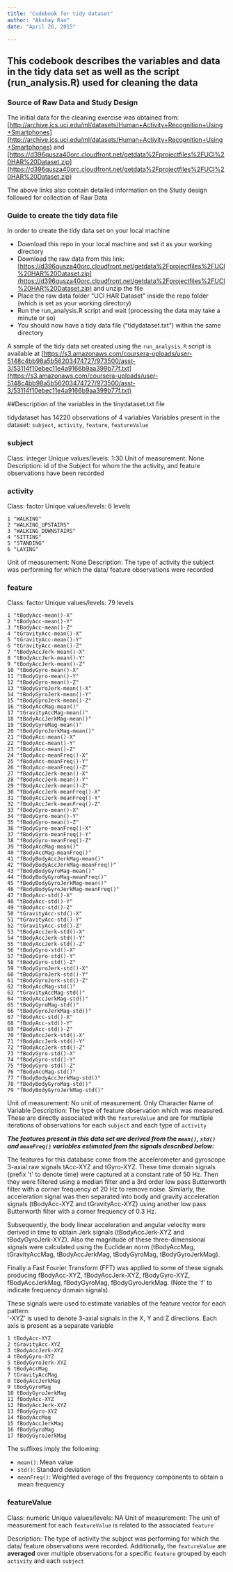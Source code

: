 ```yaml
---
title: "Codebook for tidy dataset"
author: "Akshay Rao"
date: "April 26, 2015"

---
```


## This codebook describes the variables and data in the tidy data set as well as the script (run_analysis.R) used for cleaning the data

### Source of Raw Data and Study Design
The initial data for the cleaning exercise was obtained from:
[http://archive.ics.uci.edu/ml/datasets/Human+Activity+Recognition+Using+Smartphones](http://archive.ics.uci.edu/ml/datasets/Human+Activity+Recognition+Using+Smartphones)
and 
[https://d396qusza40orc.cloudfront.net/getdata%2Fprojectfiles%2FUCI%20HAR%20Dataset.zip](https://d396qusza40orc.cloudfront.net/getdata%2Fprojectfiles%2FUCI%20HAR%20Dataset.zip)

The above links also contain detailed information on the Study design followed for collection of Raw Data

 
### Guide to create the tidy data file

In order to create the tidy data set on your local machine
- Download this repo in your local machine and set it as your working directory
- Download the raw data from this link:[https://d396qusza40orc.cloudfront.net/getdata%2Fprojectfiles%2FUCI%20HAR%20Dataset.zip](https://d396qusza40orc.cloudfront.net/getdata%2Fprojectfiles%2FUCI%20HAR%20Dataset.zip) and unzip the file
- Place the raw data folder "UCI HAR Dataset" inside the repo folder (which is set as your working directory)
- Run the run_analysis.R script and wait (processing the data may take a minute or so)
- You should now have a tidy data file ("tidydataset.txt") within the same directory

A sample of the tidy data set created using the `run_analysis.R` script is available at [https://s3.amazonaws.com/coursera-uploads/user-5148c4bb98a5b56203474727/973500/asst-3/53114f10ebec11e4a9166b9aa399b77f.txt](https://s3.amazonaws.com/coursera-uploads/user-5148c4bb98a5b56203474727/973500/asst-3/53114f10ebec11e4a9166b9aa399b77f.txt)

##Description of the variables in the tinydataset.txt file
 
tidydataset has 14220 observations of 4 variables
Variables present in the dataset: `subject`, `activity`, `feature`, `featureValue`

### subject
Class: integer
Unique values/levels: 1:30
Unit of measurement: None
Description: id of the Subject for whom the the activity, and feature observations have been recorded

### activity
Class: factor
Unique values/levels: 6 levels

	1 "WALKING"
	2 "WALKING_UPSTAIRS"
	3 "WALKING_DOWNSTAIRS"
	4 "SITTING"
	5 "STANDING"
	6 "LAYING"
Unit of measurement: None
Description: The type of activity the subject was performing for which the data/ feature observations were recorded

### feature
Class: factor
Unique values/levels: 79 levels

	1 "tBodyAcc-mean()-X"
	2 "tBodyAcc-mean()-Y"
	3 "tBodyAcc-mean()-Z"
	4 "tGravityAcc-mean()-X"
	5 "tGravityAcc-mean()-Y"
	6 "tGravityAcc-mean()-Z"
	7 "tBodyAccJerk-mean()-X"
	8 "tBodyAccJerk-mean()-Y"
	9 "tBodyAccJerk-mean()-Z"
	10 "tBodyGyro-mean()-X"
	11 "tBodyGyro-mean()-Y"
	12 "tBodyGyro-mean()-Z"
	13 "tBodyGyroJerk-mean()-X"
	14 "tBodyGyroJerk-mean()-Y"
	15 "tBodyGyroJerk-mean()-Z"
	16 "tBodyAccMag-mean()"
	17 "tGravityAccMag-mean()"
	18 "tBodyAccJerkMag-mean()"
	19 "tBodyGyroMag-mean()"
	20 "tBodyGyroJerkMag-mean()"
	21 "fBodyAcc-mean()-X"
	22 "fBodyAcc-mean()-Y"
	23 "fBodyAcc-mean()-Z"
	24 "fBodyAcc-meanFreq()-X"
	25 "fBodyAcc-meanFreq()-Y"
	26 "fBodyAcc-meanFreq()-Z"
	27 "fBodyAccJerk-mean()-X"
	28 "fBodyAccJerk-mean()-Y"
	29 "fBodyAccJerk-mean()-Z"
	30 "fBodyAccJerk-meanFreq()-X"
	31 "fBodyAccJerk-meanFreq()-Y"
	32 "fBodyAccJerk-meanFreq()-Z"
	33 "fBodyGyro-mean()-X"
	34 "fBodyGyro-mean()-Y"
	35 "fBodyGyro-mean()-Z"
	36 "fBodyGyro-meanFreq()-X"
	37 "fBodyGyro-meanFreq()-Y"
	38 "fBodyGyro-meanFreq()-Z"
	39 "fBodyAccMag-mean()"
	40 "fBodyAccMag-meanFreq()"
	41 "fBodyBodyAccJerkMag-mean()"
	42 "fBodyBodyAccJerkMag-meanFreq()"
	43 "fBodyBodyGyroMag-mean()"
	44 "fBodyBodyGyroMag-meanFreq()"
	45 "fBodyBodyGyroJerkMag-mean()"
	46 "fBodyBodyGyroJerkMag-meanFreq()"
	47 "tBodyAcc-std()-X"
	48 "tBodyAcc-std()-Y"
	49 "tBodyAcc-std()-Z"
	50 "tGravityAcc-std()-X"
	51 "tGravityAcc-std()-Y"
	52 "tGravityAcc-std()-Z"
	53 "tBodyAccJerk-std()-X"
	54 "tBodyAccJerk-std()-Y"
	55 "tBodyAccJerk-std()-Z"
	56 "tBodyGyro-std()-X"
	57 "tBodyGyro-std()-Y"
	58 "tBodyGyro-std()-Z"
	59 "tBodyGyroJerk-std()-X"
	60 "tBodyGyroJerk-std()-Y"
	61 "tBodyGyroJerk-std()-Z"
	62 "tBodyAccMag-std()"
	63 "tGravityAccMag-std()"
	64 "tBodyAccJerkMag-std()"
	65 "tBodyGyroMag-std()"
	66 "tBodyGyroJerkMag-std()"
	67 "fBodyAcc-std()-X"
	68 "fBodyAcc-std()-Y"
	69 "fBodyAcc-std()-Z"
	70 "fBodyAccJerk-std()-X"
	71 "fBodyAccJerk-std()-Y"
	72 "fBodyAccJerk-std()-Z"
	73 "fBodyGyro-std()-X"
	74 "fBodyGyro-std()-Y"
	75 "fBodyGyro-std()-Z"
	76 "fBodyAccMag-std()"
	77 "fBodyBodyAccJerkMag-std()"
	78 "fBodyBodyGyroMag-std()"
	79 "fBodyBodyGyroJerkMag-std()"

	
Unit of measurement: No unit of measurement. Only Character Name of Variable
Description: The type of feature observation which was measured. These are directly associated with the `featureValue` and are for multiple iterations of observations for each `subject` and each type of `activity`


***The features present in this data set are derived from the `mean()`, `std()` and `meanFreq()` variables estimated from the signals described below:***

The features for this database come from the accelerometer and gyroscope 3-axial raw signals tAcc-XYZ and tGyro-XYZ. These time domain signals (prefix 't' to denote time) were captured at a constant rate of 50 Hz. Then they were filtered using a median filter and a 3rd order low pass Butterworth filter with a corner frequency of 20 Hz to remove noise. Similarly, the acceleration signal was then separated into body and gravity acceleration signals (tBodyAcc-XYZ and tGravityAcc-XYZ) using another low pass Butterworth filter with a corner frequency of 0.3 Hz. 

Subsequently, the body linear acceleration and angular velocity were derived in time to obtain Jerk signals (tBodyAccJerk-XYZ and tBodyGyroJerk-XYZ). Also the magnitude of these three-dimensional signals were calculated using the Euclidean norm (tBodyAccMag, tGravityAccMag, tBodyAccJerkMag, tBodyGyroMag, tBodyGyroJerkMag). 

Finally a Fast Fourier Transform (FFT) was applied to some of these signals producing fBodyAcc-XYZ, fBodyAccJerk-XYZ, fBodyGyro-XYZ, fBodyAccJerkMag, fBodyGyroMag, fBodyGyroJerkMag. (Note the 'f' to indicate frequency domain signals). 

These signals were used to estimate variables of the feature vector for each pattern:  
'-XYZ' is used to denote 3-axial signals in the X, Y and Z directions. Each axis is present as a separate variable

	1 tBodyAcc-XYZ
	2 tGravityAcc-XYZ
	3 tBodyAccJerk-XYZ
	4 tBodyGyro-XYZ
	5 tBodyGyroJerk-XYZ
	6 tBodyAccMag
	7 tGravityAccMag
	8 tBodyAccJerkMag
	9 tBodyGyroMag
	10 tBodyGyroJerkMag
	11 fBodyAcc-XYZ
	12 fBodyAccJerk-XYZ
	13 fBodyGyro-XYZ
	14 fBodyAccMag
	15 fBodyAccJerkMag
	16 fBodyGyroMag
	17 fBodyGyroJerkMag

The suffixes imply the following:
- `mean()`: Mean value
- `std()`: Standard deviation
- `meanFreq()`: Weighted average of the frequency components to obtain a mean frequency



### featureValue
Class: numeric
Unique values/levels: NA
Unit of measurement: The unit of measurement for each `featureValue` is related to the associated `feature`

Description: The type of activity the subject was performing for which the data/ feature observations were recorded.
Additionally, the `featureValue` are **averaged** over multiple observations for a specific `feature`  grouped by each `activity` and each `subject`
